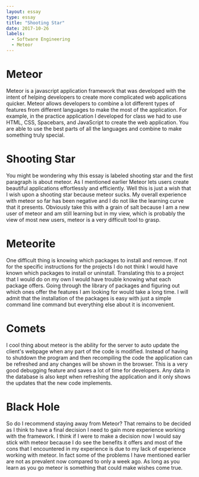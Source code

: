 ```yaml
---
layout: essay
type: essay
title: "Shooting Star"
date: 2017-10-26
labels:
  - Software Engineering
  - Meteor
---
```


# Meteor

Meteor is a javascript application framework that was developed with the intent of helping developers to create more complicated web applications quicker. Meteor allows developers to combine a lot different types of features from different languages to make the most of the application. For example, in the practice application I developed for class we had to use HTML, CSS, Spacebars, and JavaScript to create the web application. You are able to use the best parts of all the languages and combine to make something truly special.

# Shooting Star

You might be wondering why this essay is labeled shooting star and the first paragraph is about meteor. As I mentioned earlier Meteor lets users create beautiful applications effortlessly and efficiently. Well this is just a wish that I wish upon a shooting star because meteor sucks. My overall experience with meteor so far has been negative and I do not like the learning curve that it presents. Obviously take this with a grain of salt because I am a new user of meteor and am still learning but in my view, which is probably the view of most new users, meteor is a very difficult tool to grasp.

# Meteorite

One difficult thing is knowing which packages to install and remove. If not for the specific instructions for the projects I do not think I would have known which packages to install or uninstall. Translating this to a project that I would do on my own I would have trouble knowing what each package offers. Going through the library of packages and figuring out which ones offer the features I am looking for would take a long time. I will admit that the installation of the packages is easy with just a simple command line command but everything else about it is inconvenient.

# Comets

I cool thing about meteor is the ability for the server to auto update the client's webpage when any part of the code is modified. Instead of having to shutdown the program and then recompiling the code the application can be refreshed and any changes will be shown in the browser. This is a very good debugging feature and saves a lot of time for developers. Any data in the database is also kept when refreshing the application and it only shows the updates that the new code implements.

# Black Hole

So do I recommend staying away from Meteor? That remains to be decided as I think to have a final decision I need to gain more experience working with the framework. I think if I were to make a decision now I would say stick with meteor because I do see the benefits it offers and most of the cons that I encountered in my experience is due to my lack of experience working with meteor. In fact some of the problems I have mentioned earlier are not as prevalent now compared to only a week ago. As long as you learn as you go meteor is something that could make wishes come true.
